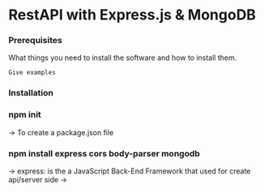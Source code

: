 # RestAPI with Express.js & MongoDB

### Prerequisites

What things you need to install the software and how to install them.

```
Give examples
```

### Installation

<h3>npm init</h3>
    -> To create a package.json file
<h3>npm install express cors body-parser mongodb</h3>
    -> express: is the a JavaScript Back-End Framework that used for create api/server side
    -> 